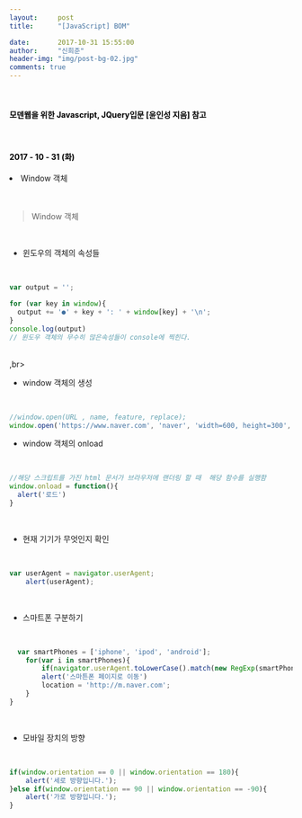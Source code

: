 ```yaml
---
layout:     post
title:      "[JavaScript] BOM"

date:       2017-10-31 15:55:00
author:     "신희준"
header-img: "img/post-bg-02.jpg"
comments: true
---
```


<meta name="description" content="javascript, javascript 객체, javascript프로토타입, javascript생성자,javascript함수,javascript생성자함수
">
<br>
<H4 style ="font-weight:bold; color:black;"> 모덴웹을 위한 Javascript, JQuery입문 [윤인성 지음] 참고</H4>
<br>
<H4 style ="font-weight:bold; color : black">2017 - 10 - 31 (화)</H4>
<li>Window 객체</li>
<br>
<br>


> Window 객체

<br>

* 윈도우의 객체의 속성들

<br>

~~~javascript
var output = '';

for (var key in window){
  output += '●' + key + ': ' + window[key] + '\n';
}
console.log(output)
// 윈도우 객체의 무수히 많은속성들이 console에 찍힌다.
~~~

<br>,br>

* window 객체의 생성

<br>

~~~javascript
//window.open(URL , name, feature, replace);
window.open('https://www.naver.com', 'naver', 'width=600, height=300', true)
~~~

* window 객체의 onload

<br>

~~~javascript
//해당 스크립트를 가진 html 문서가 브라우저에 랜더링 할 때  해당 함수를 실행함
window.onload = function(){
  alert('로드')
}
~~~

<br>

* 현재 기기가 무엇인지 확인

<br>

~~~javascript
var userAgent = navigator.userAgent;
    alert(userAgent);

~~~

<br>


* 스마트폰 구분하기

<br>

~~~javascript
  var smartPhones = ['iphone', 'ipod', 'android'];
    for(var i in smartPhones){
        if(navigator.userAgent.toLowerCase().match(new RegExp(smartPhones[i]))){
        alert('스마튼폰 페이지로 이동')
        location = 'http://m.naver.com';
    }
}
~~~

<br>

* 모바일 장치의 방향

<br>

~~~javascript
if(window.orientation == 0 || window.orientation == 180){
    alert('세로 방향입니다.');
}else if(window.orientation == 90 || window.orientation == -90){
    alert('가로 방향입니다.');
}
~~~
